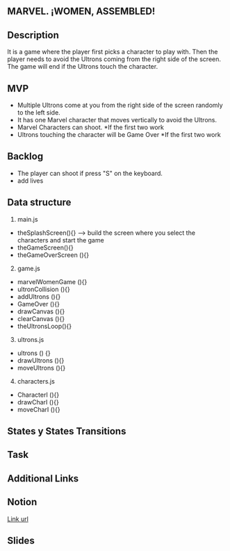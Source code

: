 ## MARVEL. ¡WOMEN, ASSEMBLED!

## Description

It is a game where the player first picks a character to play with. Then the player needs to avoid the Ultrons coming from the right side of
the screen. The game will end if the Ultrons touch the character.

## MVP

- Multiple Ultrons come at you from the right side of the screen randomly to the left side.
- It has one Marvel character that moves vertically to avoid the Ultrons.
- Marvel Characters can shoot. \*If the first two work
- Ultrons touching the character will be Game Over \*If the first two work

## Backlog

- The player can shoot if press "S" on the keyboard.
- add lives

## Data structure

1. main.js

- theSplashScreen(){} --> build the screen where you select the characters and start the game
- theGameScreen(){}
- theGameOverScreen (){}

2. game.js

- marvelWomenGame (){}
- ultronCollision (){}
- addUltrons (){}
- GameOver (){}
- drawCanvas (){}
- clearCanvas (){}
- theUltronsLoop(){}

3. ultrons.js

- ultrons () {}
- drawUltrons (){}
- moveUltrons (){}

4. characters.js

- CharacterI (){}
- drawCharI (){}
- moveCharI (){}

## States y States Transitions

## Task

## Additional Links

## Notion

[Link url](https://www.notion.so/74e0bf7c8bdf492cbbf8be2753d33021?v=d4e99809f52548749bab0e2652765e0f)

## Slides
